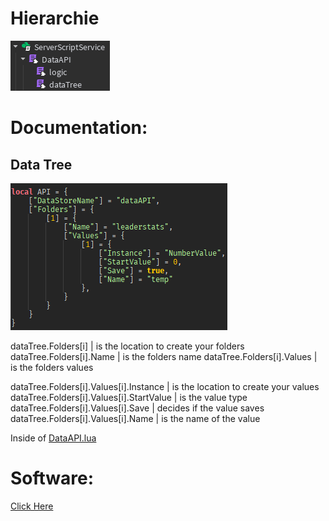 # Hierarchie
![Preview](Hierarchie.png)

# Documentation:
## Data Tree
![Preview](dataTree.png)

dataTree.Folders[i] | is the location to create your folders
dataTree.Folders[i].Name | is the folders name
dataTree.Folders[i].Values | is the folders values

dataTree.Folders[i].Values[i].Instance | is the location to create your values
dataTree.Folders[i].Values[i].StartValue | is the value type
dataTree.Folders[i].Values[i].Save  | decides if the value saves
dataTree.Folders[i].Values[i].Name | is the name of the value


Inside of [DataAPI.lua](./scripts/DataAPI.lua)

# Software:
[Click Here](./scripts)